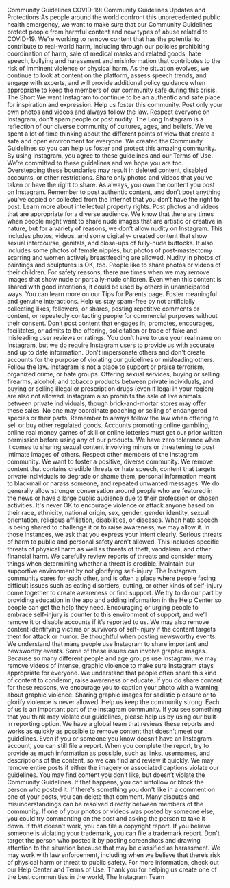 Community Guidelines
COVID-19: Community Guidelines Updates and Protections:As people around the world confront this unprecedented
public health emergency, we want to make sure that our Community Guidelines protect people from harmful content and new
types of abuse related to COVID-19. We’re working to remove content that has the potential to contribute to real-world harm,
including through our policies prohibiting coordination of harm, sale of medical masks and related goods, hate speech,
bullying and harassment and misinformation that contributes to the risk of imminent violence or physical harm. As the
situation evolves, we continue to look at content on the platform, assess speech trends, and engage with experts, and will
provide additional policy guidance when appropriate to keep the members of our community safe during this crisis.
The Short
We want Instagram to continue to be an authentic and safe place for inspiration and expression. Help us foster this
community. Post only your own photos and videos and always follow the law. Respect everyone on Instagram, don’t spam
people or post nudity.
The Long
Instagram is a reflection of our diverse community of cultures, ages, and beliefs. We’ve spent a lot of time thinking about the
different points of view that create a safe and open environment for everyone.
We created the Community Guidelines so you can help us foster and protect this amazing community. By using Instagram,
you agree to these guidelines and our Terms of Use. We’re committed to these guidelines and we hope you are too.
Overstepping these boundaries may result in deleted content, disabled accounts, or other restrictions.
Share only photos and videos that you’ve taken or have the right to share.
As always, you own the content you post on Instagram. Remember to post authentic content, and don’t post
anything you’ve copied or collected from the Internet that you don’t have the right to post. Learn more
about intellectual property rights.
Post photos and videos that are appropriate for a diverse audience.
We know that there are times when people might want to share nude images that are artistic or creative in nature,
but for a variety of reasons, we don’t allow nudity on Instagram. This includes photos, videos, and some digitally-
created content that show sexual intercourse, genitals, and close-ups of fully-nude buttocks. It also includes
some photos of female nipples, but photos of post-mastectomy scarring and women actively breastfeeding are
allowed. Nudity in photos of paintings and sculptures is OK, too.
People like to share photos or videos of their children. For safety reasons, there are times when we may remove
images that show nude or partially-nude children. Even when this content is shared with good intentions, it could
be used by others in unanticipated ways. You can learn more on our Tips for Parents page.
Foster meaningful and genuine interactions.
Help us stay spam-free by not artificially collecting likes, followers, or shares, posting repetitive comments or
content, or repeatedly contacting people for commercial purposes without their consent. Don’t post content that
engages in, promotes, encourages, facilitates, or admits to the offering, solicitation or trade of fake and
misleading user reviews or ratings.
You don’t have to use your real name on Instagram, but we do require Instagram users to provide us with
accurate and up to date information. Don't impersonate others and don't create accounts for the purpose of
violating our guidelines or misleading others.
Follow the law.
Instagram is not a place to support or praise terrorism, organized crime, or hate groups. Offering sexual services,
buying or selling firearms, alcohol, and tobacco products between private individuals, and buying or selling illegal
or prescription drugs (even if legal in your region) are also not allowed. Instagram also prohibits the sale of live
animals between private individuals, though brick-and-mortar stores may offer these sales. No one may
coordinate poaching or selling of endangered species or their parts.
Remember to always follow the law when offering to sell or buy other regulated goods. Accounts promoting online
gambling, online real money games of skill or online lotteries must get our prior written permission before using
any of our products.
We have zero tolerance when it comes to sharing sexual content involving minors or threatening to post intimate
images of others.
Respect other members of the Instagram community.
We want to foster a positive, diverse community. We remove content that contains credible threats or hate
speech, content that targets private individuals to degrade or shame them, personal information meant to
blackmail or harass someone, and repeated unwanted messages. We do generally allow stronger conversation
around people who are featured in the news or have a large public audience due to their profession or chosen
activities.
It's never OK to encourage violence or attack anyone based on their race, ethnicity, national origin, sex, gender,
gender identity, sexual orientation, religious affiliation, disabilities, or diseases. When hate speech is being shared
to challenge it or to raise awareness, we may allow it. In those instances, we ask that you express your intent
clearly.
Serious threats of harm to public and personal safety aren't allowed. This includes specific threats of physical
harm as well as threats of theft, vandalism, and other financial harm. We carefully review reports of threats and
consider many things when determining whether a threat is credible.
Maintain our supportive environment by not glorifying self-injury.
The Instagram community cares for each other, and is often a place where people facing difficult issues such as
eating disorders, cutting, or other kinds of self-injury come together to create awareness or find support. We try to
do our part by providing education in the app and adding information in the Help Center so people can get the
help they need.
Encouraging or urging people to embrace self-injury is counter to this environment of support, and we’ll remove it
or disable accounts if it’s reported to us. We may also remove content identifying victims or survivors of self-injury
if the content targets them for attack or humor.
Be thoughtful when posting newsworthy events.
We understand that many people use Instagram to share important and newsworthy events. Some of these issues
can involve graphic images. Because so many different people and age groups use Instagram, we may remove
videos of intense, graphic violence to make sure Instagram stays appropriate for everyone.
We understand that people often share this kind of content to condemn, raise awareness or educate. If you do
share content for these reasons, we encourage you to caption your photo with a warning about graphic violence.
Sharing graphic images for sadistic pleasure or to glorify violence is never allowed.
Help us keep the community strong:
Each of us is an important part of the Instagram community. If you see something that you think may violate our
guidelines, please help us by using our built-in reporting option. We have a global team that reviews these reports
and works as quickly as possible to remove content that doesn’t meet our guidelines. Even if you or someone you
know doesn’t have an Instagram account, you can still file a report. When you complete the report, try to provide
as much information as possible, such as links, usernames, and descriptions of the content, so we can find and
review it quickly. We may remove entire posts if either the imagery or associated captions violate our guidelines.
You may find content you don’t like, but doesn’t violate the Community Guidelines. If that happens, you
can unfollow or block the person who posted it. If there's something you don't like in a comment on one of your
posts, you can delete that comment.
Many disputes and misunderstandings can be resolved directly between members of the community. If one of
your photos or videos was posted by someone else, you could try commenting on the post and asking the person
to take it down. If that doesn’t work, you can file a copyright report. If you believe someone is violating your
trademark, you can file a trademark report. Don't target the person who posted it by posting screenshots and
drawing attention to the situation because that may be classified as harassment.
We may work with law enforcement, including when we believe that there’s risk of physical harm or threat to
public safety.
For more information, check out our Help Center and Terms of Use.
Thank you for helping us create one of the best communities in the world,
The Instagram Team